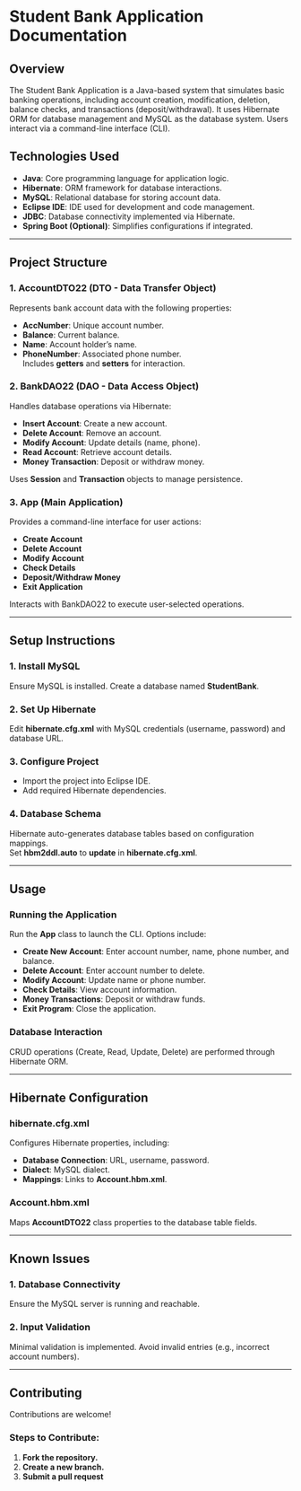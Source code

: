 # **Student Bank Application Documentation**  

## **Overview**  
The Student Bank Application is a Java-based system that simulates basic banking operations, including account creation, modification, deletion, balance checks, and transactions (deposit/withdrawal). It uses Hibernate ORM for database management and MySQL as the database system. Users interact via a command-line interface (CLI).  

## **Technologies Used**  
- **Java**: Core programming language for application logic.  
- **Hibernate**: ORM framework for database interactions.  
- **MySQL**: Relational database for storing account data.  
- **Eclipse IDE**: IDE used for development and code management.  
- **JDBC**: Database connectivity implemented via Hibernate.  
- **Spring Boot (Optional)**: Simplifies configurations if integrated.  

---

## **Project Structure**  

### **1. AccountDTO22 (DTO - Data Transfer Object)**  
Represents bank account data with the following properties:  
- **AccNumber**: Unique account number.  
- **Balance**: Current balance.  
- **Name**: Account holder’s name.  
- **PhoneNumber**: Associated phone number.  
Includes **getters** and **setters** for interaction.  

### **2. BankDAO22 (DAO - Data Access Object)**  
Handles database operations via Hibernate:  
- **Insert Account**: Create a new account.  
- **Delete Account**: Remove an account.  
- **Modify Account**: Update details (name, phone).  
- **Read Account**: Retrieve account details.  
- **Money Transaction**: Deposit or withdraw money.  

Uses **Session** and **Transaction** objects to manage persistence.  

### **3. App (Main Application)**  
Provides a command-line interface for user actions:  
- **Create Account**  
- **Delete Account**  
- **Modify Account**  
- **Check Details**  
- **Deposit/Withdraw Money**  
- **Exit Application**  

Interacts with BankDAO22 to execute user-selected operations.  

---

## **Setup Instructions**  

### **1. Install MySQL**  
Ensure MySQL is installed. Create a database named **StudentBank**.  

### **2. Set Up Hibernate**  
Edit **hibernate.cfg.xml** with MySQL credentials (username, password) and database URL.  

### **3. Configure Project**  
- Import the project into Eclipse IDE.  
- Add required Hibernate dependencies.  

### **4. Database Schema**  
Hibernate auto-generates database tables based on configuration mappings.  
Set **hbm2ddl.auto** to **update** in **hibernate.cfg.xml**.  

---

## **Usage**  

### **Running the Application**  
Run the **App** class to launch the CLI. Options include:  
- **Create New Account**: Enter account number, name, phone number, and balance.  
- **Delete Account**: Enter account number to delete.  
- **Modify Account**: Update name or phone number.  
- **Check Details**: View account information.  
- **Money Transactions**: Deposit or withdraw funds.  
- **Exit Program**: Close the application.  

### **Database Interaction**  
CRUD operations (Create, Read, Update, Delete) are performed through Hibernate ORM.  

---

## **Hibernate Configuration**  

### **hibernate.cfg.xml**  
Configures Hibernate properties, including:  
- **Database Connection**: URL, username, password.  
- **Dialect**: MySQL dialect.  
- **Mappings**: Links to **Account.hbm.xml**.  

### **Account.hbm.xml**  
Maps **AccountDTO22** class properties to the database table fields.  

---

## **Known Issues**  

### **1. Database Connectivity**  
Ensure the MySQL server is running and reachable.  

### **2. Input Validation**  
Minimal validation is implemented. Avoid invalid entries (e.g., incorrect account numbers).  

---

## **Contributing**  
Contributions are welcome!  

### **Steps to Contribute**:  
1. **Fork the repository.**  
2. **Create a new branch.**  
3. **Submit a pull request** 
